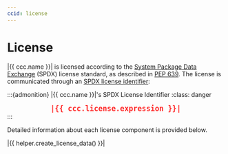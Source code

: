 ```yaml
---
ccid: license
---
```


# License

|{{ ccc.name }}| is licensed according to the
[System Package Data Exchange](https://spdx.org/) (SPDX) license standard,
as described in [PEP 639](https://peps.python.org/pep-0639/).
The license is communicated through an 
[SPDX license identifier](https://spdx.dev/learn/handling-license-info/):


:::{admonition} |{{ ccc.name }}|'s SPDX License Identifier
:class: danger

<div align="center"><strong><code style="font-size: 1.2em; color: rgb(255,40,40)">|{{ ccc.license.expression }}|</code></strong></div>
:::

Detailed information about each license component is provided below.


|{{ helper.create_license_data() }}|
